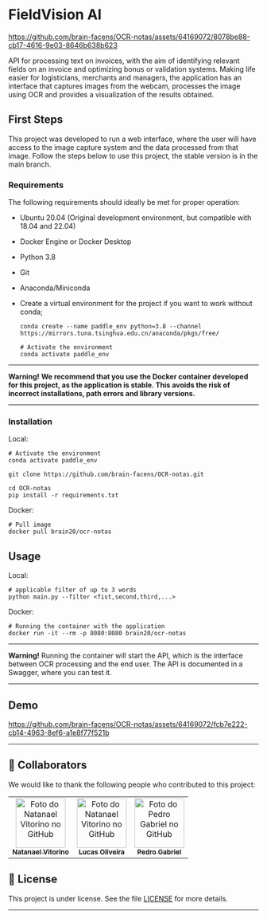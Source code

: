 # FieldVision AI

https://github.com/brain-facens/OCR-notas/assets/64169072/8078be88-cb17-4616-9e03-8646b638b623

API for processing text on invoices, with the aim of identifying relevant fields on an invoice and optimizing bonus or validation systems. Making life easier for logisticians, merchants and managers, the application has an interface that captures images from the webcam, processes the image using OCR and provides a visualization of the results obtained.

## First Steps

This project was developed to run a web interface, where the user will have access to the image capture system and the data processed from that image. Follow the steps below to use this project, the stable version is in the main branch.

### Requirements

The following requirements should ideally be met for proper operation:

- Ubuntu 20.04 (Original development environment, but compatible with 18.04 and 22.04)
- Docker Engine or Docker Desktop
- Python 3.8
- Git
- Anaconda/Miniconda
- Create a virtual environment for the project if you want to work without conda;
 
  ```
  conda create --name paddle_env python=3.8 --channel https://mirrors.tuna.tsinghua.edu.cn/anaconda/pkgs/free/

  # Activate the environment
  conda activate paddle_env
  ```

---
**Warning!**
**We recommend that you use the Docker container developed for this project, as the application is stable. This avoids the risk of incorrect installations, path errors and library versions.**

---

### Installation 

Local:

```
# Activate the environment
conda activate paddle_env

git clone https://github.com/brain-facens/OCR-notas.git

cd OCR-notas
pip install -r requirements.txt
```

Docker:
```
# Pull image
docker pull brain20/ocr-notas
```


## Usage

Local:

```
# applicable filter of up to 3 words
python main.py --filter <fist,second,third,...>
```

Docker:
```
# Running the container with the application
docker run -it --rm -p 8080:8080 brain20/ocr-notas
```
---
**Warning!**
Running the container will start the API, which is the interface between OCR processing and the end user. The API is documented in a Swagger, where you can test it.

---

## Demo


https://github.com/brain-facens/OCR-notas/assets/64169072/fcb7e222-cb14-4963-8ef6-a1e8f77f521b



---

## 🤝 Collaborators

We would like to thank the following people who contributed to this project:

<table>
  <tr>
    <td align="center">
      <a href="#">
        <img src="https://avatars.githubusercontent.com/u/64169072?v=4" width="100px;" alt="Foto do Natanael Vitorino no GitHub"/><br>
        <sub>
          <b>Natanael Vitorino</b>
        </sub>
      </a>
    </td>
    <td align="center">
      <a href="#">
        <img src="https://avatars.githubusercontent.com/u/102334565?v=4" width="100px;" alt="Foto do Natanael Vitorino no GitHub"/><br>
        <sub>
          <b>Lucas Oliveira</b>
        </sub>
      </a>
    </td>
    <td align="center">
      <a href="#">
        <img src="https://avatars.githubusercontent.com/u/98903288?v=4" width="100px;" alt="Foto do Pedro Gabriel no GitHub"/><br>
        <sub>
          <b>Pedro Gabriel</b>
        </sub>
      </a>
    </td>
  </tr>
</table>

## 📝 License

This project is under license. See the file [LICENSE](LICENSE) for more details.

---
